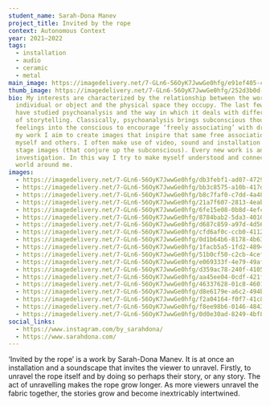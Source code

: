 ```yaml
---
student_name: Sarah-Dona Manev
project_title: Invited by the rope
context: Autonomous Context
year: 2021—2022
tags:
  - installation
  - audio
  - ceramic
  - metal
main_image: https://imagedelivery.net/7-GLn6-56OyK7JwwGe0hfg/e91ef405-cc39-4156-d5f5-71bcee52a200
thumb_image: https://imagedelivery.net/7-GLn6-56OyK7JwwGe0hfg/252d3b0d-a0b8-4368-036e-11ebf9935100
bio: My interests are characterized by the relationship between the world of the
  individual or object and the physical space they occupy. The last few years I
  have studied psychoanalysis and the way in which it deals with different forms
  of storytelling. Classically, psychoanalysis brings subconscious thoughts and
  feelings into the conscious to encourage ‘freely associating’ with dreams. In
  my work I aim to create images that inspire that same free association, for
  myself and others. I often make use of video, sound and installation to create
  stage images (that conjure up the subconscious). Every new work is an inward
  investigation. In this way I try to make myself understood and connect to the
  world around me.
images:
  - https://imagedelivery.net/7-GLn6-56OyK7JwwGe0hfg/db3febf1-ad07-4729-27cc-6815635e9900
  - https://imagedelivery.net/7-GLn6-56OyK7JwwGe0hfg/bb3c8575-a10b-417d-dc61-10f032c42500
  - https://imagedelivery.net/7-GLn6-56OyK7JwwGe0hfg/b8c7faf0-c7dd-4a48-c45a-30f608857e00
  - https://imagedelivery.net/7-GLn6-56OyK7JwwGe0hfg/21a7f607-2813-4eab-c37a-df97e9764a00
  - https://imagedelivery.net/7-GLn6-56OyK7JwwGe0hfg/6fe15e08-0b8d-4efc-6091-aab25cc8da00
  - https://imagedelivery.net/7-GLn6-56OyK7JwwGe0hfg/8784bab2-5da3-4010-343d-270ea32dfc00
  - https://imagedelivery.net/7-GLn6-56OyK7JwwGe0hfg/d687c859-a97d-4d56-8b02-661789feee00
  - https://imagedelivery.net/7-GLn6-56OyK7JwwGe0hfg/cfd6af0c-ccb0-4112-60a4-7d9a0a558a00
  - https://imagedelivery.net/7-GLn6-56OyK7JwwGe0hfg/0d1b64b6-8178-4b63-67bc-976cc2baaf00
  - https://imagedelivery.net/7-GLn6-56OyK7JwwGe0hfg/1facb5a5-1fd2-4894-2f6f-3acd2ad0ea00
  - https://imagedelivery.net/7-GLn6-56OyK7JwwGe0hfg/51b0cf50-c2cb-4cef-9c1e-56fcd3a78a00
  - https://imagedelivery.net/7-GLn6-56OyK7JwwGe0hfg/e069333f-4e79-49af-5e18-c909df343a00
  - https://imagedelivery.net/7-GLn6-56OyK7JwwGe0hfg/d359ac78-240f-4105-7e75-ac8f55c0b000
  - https://imagedelivery.net/7-GLn6-56OyK7JwwGe0hfg/aa45ee04-0cdf-421f-c55a-21a0492d8300
  - https://imagedelivery.net/7-GLn6-56OyK7JwwGe0hfg/46337628-01c8-4601-8b6d-612727dece00
  - https://imagedelivery.net/7-GLn6-56OyK7JwwGe0hfg/d8e6179e-a6c2-494b-dbbd-8b2e597b4d00
  - https://imagedelivery.net/7-GLn6-56OyK7JwwGe0hfg/f2a04164-f0f7-41c8-3f90-0da00bb01300
  - https://imagedelivery.net/7-GLn6-56OyK7JwwGe0hfg/f8ee98b6-0146-4843-3645-aca64509fb00
  - https://imagedelivery.net/7-GLn6-56OyK7JwwGe0hfg/0d0e30ad-8249-4bf8-3d6b-cf8a7c990700
social_links:
  - https://www.instagram.com/by_sarahdona/
  - https://www.sarahdona.com/
---
```

‘Invited by the rope’ is a work by Sarah-Dona Manev. It is at once an installation and a soundscape that invites the viewer to unravel. Firstly, to unravel the rope itself and by doing so perhaps their story, or any story. The act of unravelling makes the rope grow longer. As more viewers unravel the fabric together, the stories grow and become inextricably intertwined.